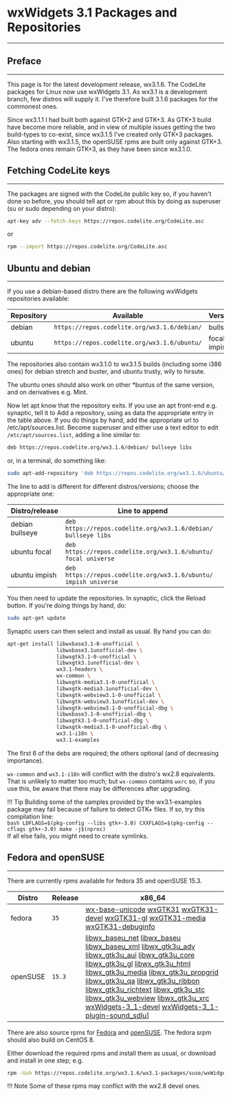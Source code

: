 # wxWidgets 3.1 Packages and Repositories
---

## Preface
---

This page is for the latest development release, wx3.1.6. The CodeLite packages for Linux now use wxWidgets 3.1. As wx3.1 is a development branch, few distros will supply it.  I've therefore built 3.1.6 packages for the commonest ones. 

Since wx3.1.1 I had built both against GTK+2 and GTK+3. As GTK+3 build have become more reliable, and in view of multiple issues getting the two build-types to co-exist, since wx3.1.5 I've created only GTK+3 packages. 
Also starting with wx3.1.5, the openSUSE rpms are built only against GTK+3. The fedora ones remain GTK+3, as they have been since wx3.1.0.

## Fetching CodeLite keys
---

The packages are signed with the CodeLite public key so, if you haven't done so before, you should tell apt or rpm about this by doing as superuser (su or sudo depending on your distro): 

```bash
apt-key adv --fetch-keys https://repos.codelite.org/CodeLite.asc
```

or

```bash
rpm --import https://repos.codelite.org/CodeLite.asc
```

## Ubuntu and debian
---

If you use a debian-based distro there are the following wxWidgets repositories available: 

Repository | Available | Versions | Component
-----------|-----------|----------|-----------
debian	| `https://repos.codelite.org/wx3.1.6/debian/` | bullseye | libs
ubuntu | `https://repos.codelite.org/wx3.1.6/ubuntu/` | focal impish | universe



The repositories also contain wx3.1.0 to wx3.1.5 builds (including some i386 ones) for debian stretch and buster, and ubuntu trusty, wily to hirsute.

The ubuntu ones should also work on other *buntus of the same version, and on derivatives e.g. Mint. 


Now let apt know that the repository exits. If you use an apt front-end e.g. synaptic, tell it to Add a repository, using as data the appropriate entry in the table above.
If you do things by hand, add the appropriate url to /etc/apt/sources.list. Become superuser and either use a text editor to edit `/etc/apt/sources.list`, adding a line similar to: 

```bash
deb https://repos.codelite.org/wx3.1.6/debian/ bullseye libs
```

or, in a terminal, do something like: 

```bash
sudo apt-add-repository 'deb https://repos.codelite.org/wx3.1.6/ubuntu/ impish universe'
```

The line to add is different for different distros/versions; choose the appropriate one: 

Distro/release | Line to append
---------------|-------------------
debian bullseye| `deb https://repos.codelite.org/wx3.1.6/debian/ bullseye libs`
ubuntu focal| `deb https://repos.codelite.org/wx3.1.6/ubuntu/ focal universe`
ubuntu impish | `deb https://repos.codelite.org/wx3.1.6/ubuntu/ impish universe`

You then need to update the repositories. In synaptic, click the Reload button. If you're doing things by hand, do: 

```bash
sudo apt-get update
```

Synaptic users can then select and install as usual. By hand you can do: 

```bash
apt-get install libwxbase3.1-0-unofficial \
                libwxbase3.1unofficial-dev \
                libwxgtk3.1-0-unofficial \
                libwxgtk3.1unofficial-dev \
                wx3.1-headers \
                wx-common \
                libwxgtk-media3.1-0-unofficial \
                libwxgtk-media3.1unofficial-dev \
                libwxgtk-webview3.1-0-unofficial \ 
                libwxgtk-webview3.1unofficial-dev \ 
                libwxgtk-webview3.1-0-unofficial-dbg \ 
                libwxbase3.1-0-unofficial-dbg \
                libwxgtk3.1-0-unofficial-dbg \
                libwxgtk-media3.1-0-unofficial-dbg \
                wx3.1-i18n \
                wx3.1-examples
```

The first 6 of the debs are required; the others optional (and of decreasing importance). 

`wx-common` and `wx3.1-i18n` will conflict with the distro's wx2.8 equivalents. That is unlikely to matter too much; 
but `wx-common` contains `wxrc` so, if you use this, be aware that there may be differences after upgrading. 


!!! Tip
    Building some of the samples provided by the wx3.1-examples package may fail because of failure to detect GTK+ files. If so, try this compilation line:  
    ```bash
    LDFLAGS=$(pkg-config --libs gtk+-3.0) CXXFLAGS=$(pkg-config --cflags gtk+-3.0) make -j$(nproc)
    ```  
    If all else fails, you might need to create symlinks.

## Fedora and openSUSE
---
There are currently rpms available for fedora 35 and openSUSE 15.3.

Distro|Release|x86_64
------|-------|------
fedora|`35`|[wx-base-unicode][2] [wxGTK31][3] [wxGTK31-devel][4] [wxGTK31-gl][5] [wxGTK31-media][6] [wxGTK31-debuginfo][7]
openSUSE|`15.3`|[libwx_baseu_net][8] [libwx_baseu][9] [libwx_baseu_xml][10] [libwx_gtk3u_adv][11] [libwx_gtk3u_aui][12] [libwx_gtk3u_core][13] [libwx_gtk3u_gl][14]  [libwx_gtk3u_html][15] [libwx_gtk3u_media][16] [libwx_gtk3u_propgrid][17] [libwx_gtk3u_qa][18] [libwx_gtk3u_ribbon][19] [libwx_gtk3u_richtext][20] [libwx_gtk3u_stc][21]  [libwx_gtk3u_webview][22] [libwx_gtk3u_xrc][23] [wxWidgets-3_1-devel][24] [wxWidgets-3_1-plugin-sound_sdlu][25]]

There are also source rpms for [Fedora][26] and [openSUSE][27]. The fedora srpm should also build on CentOS 8. 

Either download the required rpms and install them as usual, or download and install in one step; e.g. 

```bash
rpm -Uvh https://repos.codelite.org/wx3.1.6/wx3.1-packages/suse/wxWidgets-3_1-3.1.6-1.src.rpm
```

!!! Note
    Some of these rpms may conflict with the wx2.8 devel ones. 

 [1]: https://forums.wxwidgets.org/viewtopic.php?f=19&t=47403&p=200198#p200198
 [2]: https://repos.codelite.org/wx3.1.6/wx3.1-packages/fedora/35/wxBase31-3.1.6-1.fc35.x86_64.rpm
 [3]: https://repos.codelite.org/wx3.1.6/wx3.1-packages/fedora/35/wxGTK31-3.1.6-1.fc35.x86_64.rpm
 [4]: https://repos.codelite.org/wx3.1.6/wx3.1-packages/fedora/35/wxGTK31-devel-3.1.6-1.fc35.x86_64.rpm
 [5]: https://repos.codelite.org/wx3.1.6/wx3.1-packages/fedora/35/wxGTK31-gl-3.1.6-1.fc35.x86_64.rpm
 [6]: https://repos.codelite.org/wx3.1.6/wx3.1-packages/fedora/35/wxGTK31-media-3.1.6-1.fc35.x86_64.rpm
 [7]: https://repos.codelite.org/wx3.1.6/wx3.1-packages/fedora/35/wxGTK31-debuginfo-3.1.6-1.fc35.x86_64.rpm
 [8]: https://repos.codelite.org/wx3.1.6/wx3.1-packages/suse/15.3/libwx_baseu_net-suse15-3.1.6-0.x86_64.rpm
 [9]: https://repos.codelite.org/wx3.1.6/wx3.1-packages/suse/15.3/libwx_baseu-suse15-3.1.6-0.x86_64.rpm
 [10]: https://repos.codelite.org/wx3.1.6/wx3.1-packages/suse/15.3/libwx_baseu_xml-suse15-3.1.6-0.x86_64.rpm
 [11]: https://repos.codelite.org/wx3.1.6/wx3.1-packages/suse/15.3/libwx_gtk3u_adv-suse15-3.1.6-0.x86_64.rpm
 [12]: https://repos.codelite.org/wx3.1.6/wx3.1-packages/suse/15.3/libwx_gtk3u_aui-suse15-3.1.6-0.x86_64.rpm
 [13]: https://repos.codelite.org/wx3.1.6/wx3.1-packages/suse/15.3/libwx_gtk3u_core-suse15-3.1.6-0.x86_64.rpm
 [14]: https://repos.codelite.org/wx3.1.6/wx3.1-packages/suse/15.3/libwx_gtk3u_gl-suse15-3.1.6-0.x86_64.rpm
 [15]: https://repos.codelite.org/wx3.1.6/wx3.1-packages/suse/15.3/libwx_gtk3u_html-suse15-3.1.6-0.x86_64.rpm
 [16]: https://repos.codelite.org/wx3.1.6/wx3.1-packages/suse/15.3/libwx_gtk3u_media-suse15-3.1.6-0.x86_64.rpm
 [17]: https://repos.codelite.org/wx3.1.6/wx3.1-packages/suse/15.3/libwx_gtk3u_propgrid-suse15-3.1.6-0.x86_64.rpm
 [18]: https://repos.codelite.org/wx3.1.6/wx3.1-packages/suse/15.3/libwx_gtk3u_qa-suse15-3.1.6-0.x86_64.rpm
 [19]: https://repos.codelite.org/wx3.1.6/wx3.1-packages/suse/15.3/libwx_gtk3u_ribbon-suse15-3.1.6-0.x86_64.rpm
 [20]: https://repos.codelite.org/wx3.1.6/wx3.1-packages/suse/15.3/libwx_gtk3u_richtext-suse15-3.1.6-0.x86_64.rpm
 [21]: https://repos.codelite.org/wx3.1.6/wx3.1-packages/suse/15.3/libwx_gtk3u_stc-suse15-3.1.6-0.x86_64.rpm
 [22]: https://repos.codelite.org/wx3.1.6/wx3.1-packages/suse/15.3/libwx_gtk3u_webview-suse15-3.1.6-0.x86_64.rpm
 [23]: https://repos.codelite.org/wx3.1.6/wx3.1-packages/suse/15.3/libwx_gtk3u_xrc-suse15-3.1.6-0.x86_64.rpm
 [24]: https://repos.codelite.org/wx3.1.6/wx3.1-packages/suse/15.3/wxWidgets-3_1-devel-3.1.6-0.x86_64.rpm
 [25]: https://repos.codelite.org/wx3.1.6/wx3.1-packages/suse/15.3/wxWidgets-3_1-plugin-sound_sdlu-3_1-3.1.6-0.x86_64.rpm
 
 [26]: https://repos.codelite.org/wx3.1.6/wx3.1-packages/fedora/wxGTK31-3.1.6-1.fc.src.rpm
 [27]: https://repos.codelite.org/wx3.1.6/wx3.1-packages/suse/wxWidgets-3_1-3.1.6-0.src.rpm
 
